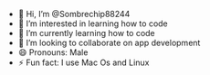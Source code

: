 - 👋 Hi, I’m @Sombrechip88244
- 👀 I’m interested in learning how to code
- 🌱 I’m currently learning how to code
- 💞️ I’m looking to collaborate on app development
- 😄 Pronouns: Male
- ⚡ Fun fact: I use Mac Os and Linux

<!---
Sombrechip88244/Sombrechip88244 is a ✨ special ✨ repository because its `README.md` (this file) appears on your GitHub profile.
You can click the Preview link to take a look at your changes.
--->

